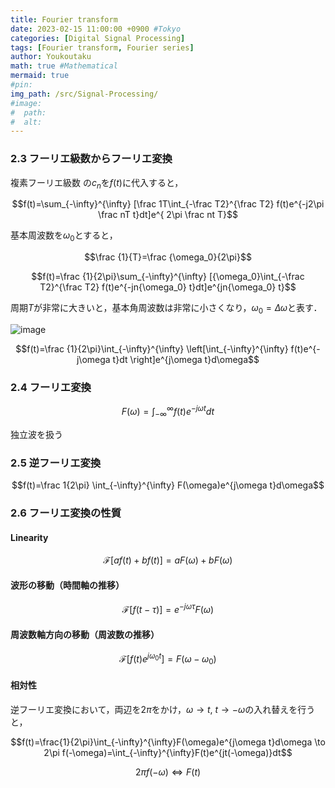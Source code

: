 ```yaml
---
title: Fourier transform
date: 2023-02-15 11:00:00 +0900 #Tokyo
categories: [Digital Signal Processing]
tags: [Fourier transform, Fourier series]
author: Youkoutaku
math: true #Mathematical
mermaid: true
#pin:
img_path: /src/Signal-Processing/
#image:
#  path:
#  alt:
---
```


### 2.3 フーリエ級数からフーリエ変換

複素フーリエ級数 の$c_n$を$f(t)$に代入すると，

$$f(t)=\sum_{-\infty}^{\infty} [\frac 1T\int_{-\frac T2}^{\frac T2} f(t)e^{-j2\pi \frac nT t}dt]e^{ 2\pi \frac nt T}$$

基本周波数を$\omega_0$とすると，

$$\frac {1}{T}=\frac {\omega_0}{2\pi}$$

$$f(t)=\frac {1}{2\pi}\sum_{-\infty}^{\infty} [{\omega_0}\int_{-\frac T2}^{\frac T2} f(t)e^{-jn{\omega_0} t}dt]e^{jn{\omega_0} t}$$

周期$T$が非常に大きいと，基本角周波数は非常に小さくなり，$\omega_0= {\Delta} \omega$と表す．

![image](20230210212523.png)

$$f(t)=\frac {1}{2\pi}\int_{-\infty}^{\infty} \left[\int_{-\infty}^{\infty} f(t)e^{-j\omega t}dt \right]e^{j\omega t}d\omega$$

### 2.4 フーリエ変換

$$F(\omega)=\int_{-\infty}^{\infty} f(t)e^{-j\omega t}dt$$

独立波を扱う

### 2.5 逆フーリエ変換

$$f(t)=\frac 1{2\pi} \int_{-\infty}^{\infty} F(\omega)e^{j\omega t}d\omega$$

### 2.6 フーリエ変換の性質

#### Linearity

$$\mathcal{F}[af(t)+bf(t)]=aF(\omega)+bF(\omega)$$

#### 波形の移動（時間軸の推移）

$$\mathcal{F}[f(t-\tau)]=e^{-j\omega\tau}F(\omega)$$

#### 周波数軸方向の移動（周波数の推移）

$$\mathcal{F}[f(t)e^{j\omega_0t}]=F(\omega-\omega_0)$$

#### 相対性

逆フーリエ変換において，両辺を$2\pi$をかけ，$\omega\to t$, $t\to-\omega$の入れ替えを行うと，

$$f(t)=\frac{1}{2\pi}\int_{-\infty}^{\infty}F(\omega)e^{j\omega t}d\omega \to 2\pi f(-\omega)=\int_{-\infty}^{\infty}F(t)e^{jt(-\omega)}dt$$

$$2\pi f(-\omega) \iff F(t)$$
